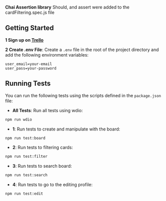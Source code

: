 **Chai Assertion library** Should, and assert were added to the cardFiltering.spec.js file

## Getting Started
**1 Sign up on [Trello](https://trello.com)**

**2 Create .env File**: Create a `.env` file in the root of the project directory and add the following environment variables:
```
user_email=your-email
user_pass=your-password
```
## Running Tests

You can run the following tests using the scripts defined in the `package.json` file:

- **All Tests**: Run all tests using wdio:

```bash
npm run wdio
```

- **1**: Run tests to create and manipulate with the board:

```bash
npm run test:board
```

- **2**: Run tests to filtering cards:

```bash
npm run test:filter
```

- **3**: Run tests to search board:

```bash
npm run test:search
```

- **4**: Run tests to go to the editing profile:

```bash
npm run test:edit
```
